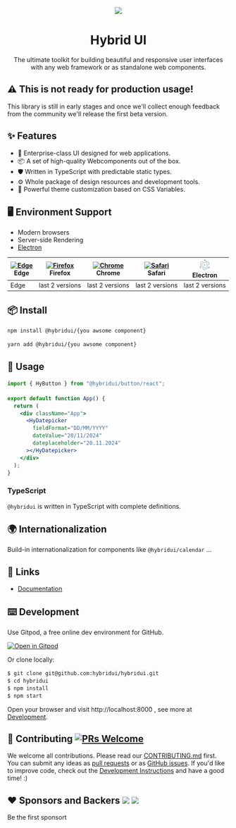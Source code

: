 <p align="center">
  <a href="https://ant.design">
    <img width="200" src="https://github.com/hybridui/hybridui/assets/3775924/7ad26e1f-f869-4454-b4cb-b7a82113c53a">
  </a>

<h1 align="center">Hybrid UI</h1>

<div align="center">

The ultimate toolkit for building beautiful and responsive user interfaces with any web framework or as standalone web components. 

</div>

## ⚠ This is not ready for production usage!

This library is still in early stages and once we'll collect enough feedback from the community we'll release the first beta version.


## ✨ Features

- 🌈 Enterprise-class UI designed for web applications.
- 📦 A set of high-quality Webcomponents out of the box.
- 🛡 Written in TypeScript with predictable static types.
- ⚙️ Whole package of design resources and development tools.
- 🎨 Powerful theme customization based on CSS Variables.

## 🖥 Environment Support

- Modern browsers
- Server-side Rendering
- [Electron](https://www.electronjs.org/)

| [<img src="https://raw.githubusercontent.com/alrra/browser-logos/master/src/edge/edge_48x48.png" alt="Edge" width="24px" height="24px" />](http://godban.github.io/browsers-support-badges/)<br>Edge | [<img src="https://raw.githubusercontent.com/alrra/browser-logos/master/src/firefox/firefox_48x48.png" alt="Firefox" width="24px" height="24px" />](http://godban.github.io/browsers-support-badges/)<br>Firefox | [<img src="https://raw.githubusercontent.com/alrra/browser-logos/master/src/chrome/chrome_48x48.png" alt="Chrome" width="24px" height="24px" />](http://godban.github.io/browsers-support-badges/)<br>Chrome | [<img src="https://raw.githubusercontent.com/alrra/browser-logos/master/src/safari/safari_48x48.png" alt="Safari" width="24px" height="24px" />](http://godban.github.io/browsers-support-badges/)<br>Safari | [<img src="https://raw.githubusercontent.com/alrra/browser-logos/master/src/electron/electron_48x48.png" alt="Electron" width="24px" height="24px" />](http://godban.github.io/browsers-support-badges/)<br>Electron |
| --- | --- | --- | --- | --- |
| Edge | last 2 versions | last 2 versions | last 2 versions | last 2 versions |

## 📦 Install

```bash
npm install @hybridui/{you awsome component}
```

```bash
yarn add @hybridui/{you awsome component}
```

## 🔨 Usage

```jsx
import { HyButton } from "@hybridui/button/react";

export default function App() {
  return (
    <div className="App">
      <HyDatepicker
        fieldFormat="DD/MM/YYYY"
        dateValue="20/11/2024"
        dateplaceholder="20.11.2024"
      ></HyDatepicker>
    </div>
  );
}
```

### TypeScript

`@hybridui` is written in TypeScript with complete definitions.

## 🌍 Internationalization

Build-in internationalization for components like `@hybridui/calendar` ...

## 🔗 Links

- [Documentation](https://hybridui.github.io/docs/docs/components/buttons)

## ⌨️ Development

Use Gitpod, a free online dev environment for GitHub.

[![Open in Gitpod](https://gitpod.io/button/open-in-gitpod.svg)](https://gitpod.io/#https://github.com/hybridui/hybridui)

Or clone locally:

```bash
$ git clone git@github.com:hybridui/hybridui.git
$ cd hybridui
$ npm install
$ npm start
```

Open your browser and visit http://localhost:8000 , see more at [Development](https://github.com/hybridui/hybridui/wiki/Development).

## 🤝 Contributing [![PRs Welcome](https://img.shields.io/badge/PRs-welcome-brightgreen.svg?style=flat-square)](http://makeapullrequest.com)

We welcome all contributions. Please read our [CONTRIBUTING.md](https://github.com/hybridui/hybridui/blob/master/.github/CONTRIBUTING.md) first. You can submit any ideas as [pull requests](https://github.com/hybridui/hybridui/pulls) or as [GitHub issues](https://github.com/hybridui/hybridui/issues). If you'd like to improve code, check out the [Development Instructions](https://github.com/hybridui/hybridui/wiki/Development) and have a good time! :)



## ❤️ Sponsors and Backers [![](https://opencollective.com/hybridui/tiers/sponsors/badge.svg?label=Sponsors&color=brightgreen)](https://opencollective.com/hybridui#support) [![](https://opencollective.com/hybridui/tiers/backers/badge.svg?label=Backers&color=brightgreen)](https://opencollective.com/hybridui#support)

Be the first sponsort
